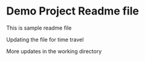 # Demo Project Readme file

This is sample readme file

Updating the file for time travel

More updates in the working directory
